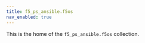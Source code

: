 ```yaml
---
title: f5_ps_ansible.f5os
nav_enabled: true
---
```


This is the home of the `f5_ps_ansible.f5os` collection.
